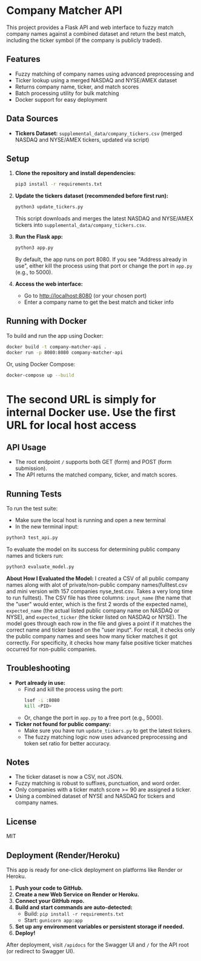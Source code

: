 # Company Matcher API

This project provides a Flask API and web interface to fuzzy match company names against a combined dataset and return the best match, including the ticker symbol (if the company is publicly traded).

## Features
- Fuzzy matching of company names using advanced preprocessing and 
- Ticker lookup using a merged NASDAQ and NYSE/AMEX dataset
- Returns company name, ticker, and match scores
- Batch processing utility for bulk matching
- Docker support for easy deployment

## Data Sources

- **Tickers Dataset:** `supplemental_data/company_tickers.csv` (merged NASDAQ and NYSE/AMEX tickers, updated via script)

## Setup
1. **Clone the repository and install dependencies:**
   ```bash
   pip3 install -r requirements.txt
   ```

2. **Update the tickers dataset (recommended before first run):**
   ```bash
   python3 update_tickers.py
   ```
   This script downloads and merges the latest NASDAQ and NYSE/AMEX tickers into `supplemental_data/company_tickers.csv`.

3. **Run the Flask app:**
   ```bash
   python3 app.py
   ```
   By default, the app runs on port 8080. If you see "Address already in use", either kill the process using that port or change the port in `app.py` (e.g., to 5000).

4. **Access the web interface:**
   - Go to [http://localhost:8080](http://localhost:8080) (or your chosen port)
   - Enter a company name to get the best match and ticker info

## Running with Docker

To build and run the app using Docker:

```bash
docker build -t company-matcher-api .
docker run -p 8080:8080 company-matcher-api
```

Or, using Docker Compose:

```bash
docker-compose up --build
```
# The second URL is simply for internal Docker use. Use the first URL for local host access

## API Usage
- The root endpoint `/` supports both GET (form) and POST (form submission).
- The API returns the matched company, ticker, and match scores.

## Running Tests

To run the test suite:
- Make sure the local host is running and open a new terminal
- In the new terminal input:

```bash
python3 test_api.py
```

To evaluate the model on its success for determining public company names and tickers run:

```bash
python3 evaluate_model.py
```

**About How I Evaluated the Model:**
I created a CSV of all public company names along with alot of private/non-public company names(fulltest.csv and mini version with 157 companies nyse_test.csv. Takes a very long time to run fulltest). The CSV file has three columns: `input_name` (the name that the "user" would enter, which is the first 2 words of the expected name), `expected_name` (the actual listed public company name on NASDAQ or NYSE), and `expected_ticker` (the ticker listed on NASDAQ or NYSE). The model goes through each row in the file and gives a point if it matches the correct name and ticker based on the "user input". For recall, it checks only the public company names and sees how many ticker matches it got correctly. For specificity, it checks how many false positive ticker matches occurred for non-public companies.

## Troubleshooting
- **Port already in use:**
  - Find and kill the process using the port:
    ```bash
    lsof -i :8080
    kill <PID>
    ```
  - Or, change the port in `app.py` to a free port (e.g., 5000).
- **Ticker not found for public company:**
  - Make sure you have run `update_tickers.py` to get the latest tickers.
  - The fuzzy matching logic now uses advanced preprocessing and token set ratio for better accuracy.

## Notes
- The ticker dataset is now a CSV, not JSON.
- Fuzzy matching is robust to suffixes, punctuation, and word order.
- Only companies with a ticker match score >= 90 are assigned a ticker.
- Using a combined dataset of NYSE and NASDAQ for tickers and company names.

## License
MIT 

## Deployment (Render/Heroku)

This app is ready for one-click deployment on platforms like Render or Heroku.

1. **Push your code to GitHub.**
2. **Create a new Web Service on Render or Heroku.**
3. **Connect your GitHub repo.**
4. **Build and start commands are auto-detected:**
   - Build: `pip install -r requirements.txt`
   - Start: `gunicorn app:app`
5. **Set up any environment variables or persistent storage if needed.**
6. **Deploy!**

After deployment, visit `/apidocs` for the Swagger UI and `/` for the API root (or redirect to Swagger UI). 